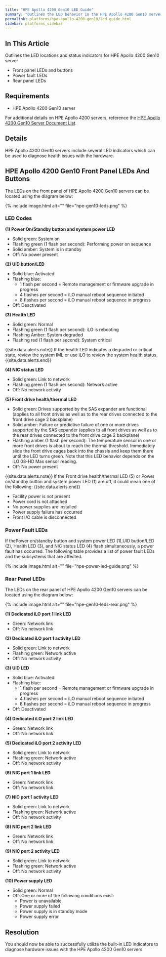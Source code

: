 ```yaml
---
title: "HPE Apollo 4200 Gen10 LED Guide"
summary: "Outlines the LED behavior in the HPE Apollo 4200 Gen10 server."
permalink: platforms/hpe-apollo-4200-gen10/led-guide.html
sidebar: platforms_sidebar
---
```

## In This Article

Outlines the LED locations and status indicators for HPE Apollo 4200 Gen10 server

-   Front panel LEDs and buttons
-   Power fault LEDs
-   Rear panel LEDs

## Requirements

-   HPE Apollo 4200 Gen10 server

For additional details on HPE Apollo 4200 servers, reference the [HPE Apollo 4200 Gen10 Server Document List](https://support.hpe.com/hpsc/doc/public/display?docId=emr_na-a00061642en_us&docLocale=en_US).

## Details

HPE Apollo 4200 Gen10 servers include several LED indicators which can be used to diagnose health issues with the hardware.

## HPE Apollo 4200 Gen10 Front Panel LEDs And Buttons

The LEDs on the front panel of HPE Apollo 4200 Gen10 servers can be located using the diagram below:

{% include image.html alt="" file="hpe-gen10-leds.png" %}

### LED Codes

**(1) Power On/Standby button and system power LED**

-   Solid green: System on
-   Flashing green (1 flash per second): Performing power on sequence
-   Solid amber: System is in standby
-   Off: No power present

**(2) UID button/LED**

-   Solid blue: Activated
-   Flashing blue:
    -   1 flash per second = Remote management or firmware upgrade in progress
    -   4 flashes per second = iLO manual reboot sequence initiated
    -   8 flashes per second = iLO manual reboot sequence in progress
-   Off: Deactivated

**(3) Health LED**

-   Solid green: Normal
-   Flashing green (1 flash per second): iLO is rebooting
-   Flashing Amber: System degraded
-   Flashing red (1 flash per second): System critical

{{site.data.alerts.note}}
If the health LED indicates a degraded or critical state, review the system IML or use iLO to review the system health status.
{{site.data.alerts.end}}

**(4) NIC status LED**

-   Solid green: Link to network
-   Flashing green (1 flash per second): Network active
-   Off: No network activity

**(5) Front drive health/thermal LED**

-   Solid green: Drives supported by the SAS expander are functional (applies to all front drives as well as to the rear drives connected to the front drive cage 2 backplane)
-   Solid amber: Failure or predictive failure of one or more drives supported by the SAS expander (applies to all front drives as well as to the rear drives connected to the front drive cage 2 backplane)
-   Flashing amber (1 flash per second): The temperature sensor in one or more front drives is about to reach the thermal threshold. Immediately slide the front drive cages back into the chassis and keep them there until the LED turns green. Note that this LED behavior depends on the iLO 08-HD Max sensor reading.
-   Off: No power present

{{site.data.alerts.note}}
If the Front drive health/thermal LED (5) or Power on/standby button and system power LED (1) are off, it could mean one of the following:
{{site.data.alerts.end}}

-   Facility power is not present
-   Power cord is not attached
-   No power supplies are installed
-   Power supply failure has occurred
-   Front I/O cable is disconnected

### Power Fault LEDs

If thePower on/standby button and system power LED (1),UID button/LED (2), Health LED (3), and NIC status LED (4) flash simultaneously, a power fault has occurred. The following table provides a list of power fault LEDs and the subsystems that are affected.

{% include image.html alt="" file="hpe-power-led-guide.png" %}

### Rear Panel LEDs

The LEDs on the rear panel of HPE Apollo 4200 Gen10 servers can be located using the diagram below:

{% include image.html alt="" file="hpe-gen10-leds-rear.png" %}

**(1) Dedicated iLO port 1 link LED**

-   Green: Network link
-   Off: No network link

**(2) Dedicated iLO port 1 activity LED**

-   Solid green: Link to network
-   Flashing green: Network active
-   Off: No network activity

**(3) UID LED**

-   Solid blue: Activated
-   Flashing blue:
    -   1 flash per second = Remote management or firmware upgrade in progress
    -   4 flashes per second = iLO manual reboot sequence initiated
    -   8 flashes per second = iLO manual reboot sequence in progress
-   Off: Deactivated

**(4) Dedicated iLO port 2 link LED**

-   Green: Network link
-   Off: No network link

**(5) Dedicated iLO port 2 activity LED**

-   Solid green: Link to network
-   Flashing green: Network active
-   Off: No network activity

**(6) NIC port 1 link LED**

-   Green: Network link
-   Off: No network link

**(7) NIC port 1 activity LED**

-   Solid green: Link to network
-   Flashing green: Network active
-   Off: No network activity

**(8) NIC port 2 link LED**

-   Green: Network link
-   Off: No network link

**(9) NIC port 2 activity LED**

-   Solid green: Link to network
-   Flashing green: Network active
-   Off: No network activity

**(10) Power supply LED**

-   Solid green: Normal
-   Off: One or more of the following conditions exist:
    -   Power is unavailable
    -   Power supply failed
    -   Power supply is in standby mode
    -   Power supply error

## Resolution

You should now be able to successfully utilize the built-in LED indicators to diagnose hardware issues with the HPE Apollo 4200 Gen10 servers
